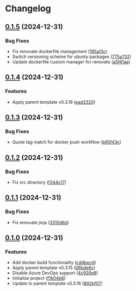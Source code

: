 # Changelog

## [0.1.5](https://github.com/natescherer/postmodern-docker-container-copiertemplate/compare/v0.1.4...v0.1.5) (2024-12-31)


### Bug Fixes

* Fix renovate dockerfile management ([185a13c](https://github.com/natescherer/postmodern-docker-container-copiertemplate/commit/185a13c8467a1918e3d28c3164c5262e096952c1))
* Switch versioning scheme for ubuntu packages ([775a732](https://github.com/natescherer/postmodern-docker-container-copiertemplate/commit/775a7322589c298132f5a060aa2f0823b0d8c3d9))
* Update dockerfile custom manager for renovate ([a5f41ae](https://github.com/natescherer/postmodern-docker-container-copiertemplate/commit/a5f41ae4bc74e0ab0e6fea1227718c8a6ec3bcac))

## [0.1.4](https://github.com/natescherer/postmodern-docker-container-copiertemplate/compare/v0.1.3...v0.1.4) (2024-12-31)


### Features

* Apply parent template v0.3.19 ([ead3320](https://github.com/natescherer/postmodern-docker-container-copiertemplate/commit/ead332002bf5c02746992ceeeaf748776bdbf1e4))

## [0.1.3](https://github.com/natescherer/postmodern-docker-container-copiertemplate/compare/v0.1.2...v0.1.3) (2024-12-31)


### Bug Fixes

* Quote tag match for docker push workflow ([b65f43c](https://github.com/natescherer/postmodern-docker-container-copiertemplate/commit/b65f43c16d54754c7797b2d473614c85c6104097))

## [0.1.2](https://github.com/natescherer/postmodern-docker-container-copiertemplate/compare/v0.1.1...v0.1.2) (2024-12-31)


### Bug Fixes

* Fix src directory ([f344c17](https://github.com/natescherer/postmodern-docker-container-copiertemplate/commit/f344c17cb00274fbce7af4ddf84bbb64373b5757))

## [0.1.1](https://github.com/natescherer/postmodern-docker-container-copiertemplate/compare/v0.1.0...v0.1.1) (2024-12-31)


### Bug Fixes

* Fix renovate jinja ([3310d6d](https://github.com/natescherer/postmodern-docker-container-copiertemplate/commit/3310d6deafa5cf8e7aaaabe3ee8528123af677b1))

## [0.1.0](https://github.com/natescherer/postmodern-docker-container-copiertemplate/compare/v0.0.1...v0.1.0) (2024-12-31)


### Features

* Add docker build functionality ([cddbecd](https://github.com/natescherer/postmodern-docker-container-copiertemplate/commit/cddbecd117ecabcca58e6ffafd5e3f979a9879ea))
* Apply parent template v0.3.15 ([06bde6c](https://github.com/natescherer/postmodern-docker-container-copiertemplate/commit/06bde6c195cdd29dcaef6be56b94fa219f7ad9cb))
* Disable Azure DevOps support ([4c926e8](https://github.com/natescherer/postmodern-docker-container-copiertemplate/commit/4c926e80769f4a6fac0b2fcc098beac8709d241d))
* Initialize project ([f1b04b6](https://github.com/natescherer/postmodern-docker-container-copiertemplate/commit/f1b04b6e3e5eb89381e849110e829a27adb9c817))
* Update to parent template v0.3.16 ([892bf07](https://github.com/natescherer/postmodern-docker-container-copiertemplate/commit/892bf07c631c275941f63e91a27fd9248787660c))
